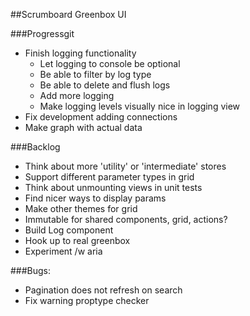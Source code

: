 ##Scrumboard Greenbox UI

###Progressgit
- Finish logging functionality
    * Let logging to console be optional
    * Be able to filter by log type
    * Be able to delete and flush logs
    * Add more logging
    * Make logging levels visually nice in logging view
- Fix development adding connections
- Make graph with actual data

###Backlog
- Think about more 'utility' or 'intermediate' stores
- Support different parameter types in grid
- Think about unmounting views in unit tests
- Find nicer ways to display params
- Make other themes for grid
- Immutable for shared components, grid, actions?
- Build Log component
- Hook up to real greenbox
- Experiment /w aria

###Bugs:
- Pagination does not refresh on search
- Fix warning proptype checker